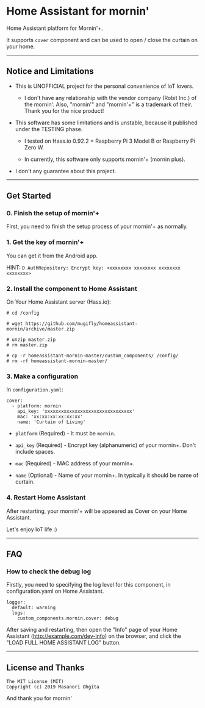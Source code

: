 # Home Assistant for mornin'

Home Assistant platform for Mornin'+.

It supports `cover` component and can be used to open / close the curtain on your home.


----


## Notice and Limitations

* This is UNOFFICIAL project for the personal convenience of IoT lovers.

    * I don't have any relationship with the vendor company (Robit Inc.) of the mornin'. Also, "mornin'" and "mornin'+" is a trademark of their. Thank you for the nice product!

* This software has some limitations and is unstable, because it published under the TESTING phase.

    * I tested on Hass.io 0.92.2 + Raspberry Pi 3 Model B or Raspberry Pi Zero W.

    * In currently, this software only supports mornin'+ (mornin plus).

* I don't any guarantee about this project.


----


## Get Started

### 0. Finish the setup of mornin'+

First, you need to finish the setup process of your mornin'+ as normally.

### 1. Get the key of mornin'+

You can get it from the Android app.

HINT: `D AuthRepository: Encrypt key: <xxxxxxxx xxxxxxxx xxxxxxxx xxxxxxxx>`

### 2. Install the component to Home Assistant

On Your Home Assistant server (Hass.io):
```
# cd /config

# wget https://github.com/mugifly/homeassistant-mornin/archive/master.zip

# unzip master.zip
# rm master.zip

# cp -r homeassistant-mornin-master/custom_components/ /config/
# rm -rf homeassistant-mornin-master/
```

### 3. Make a configuration

In `configuration.yaml`:
```
cover:
  - platform: mornin
    api_key: 'xxxxxxxxxxxxxxxxxxxxxxxxxxxxxxxx'
    mac: 'xx:xx:xx:xx:xx:xx'
    name: 'Curtain of Living'
```

* `platform` (Required) - It must be `mornin`.

* `api_key` (Required) - Encrypt key (alphanumeric) of your mornin+. Don't include spaces.

* `mac` (Required) - MAC address of your mornin+.

* `name` (Optional) - Name of your mornin+. In typically it should be name of curtain.

### 4. Restart Home Assistant

After restarting, your mornin'+ will be appeared as Cover on your Home Assistant.

Let's enjoy IoT life :)


----

## FAQ

### How to check the debug log

Firstly, you need to specifying the log level for this component, in configuration.yaml on Home Assistant.

```
logger:
  default: warning
  logs:
    custom_components.mornin.cover: debug
```

After saving and restarting, then open the "Info" page of your Home Assistant (http://example.com/dev-info) on the browser, and click the "LOAD FULL HOME ASSISTANT LOG" button.


----


## License and Thanks

```
The MIT License (MIT)
Copyright (c) 2019 Masanori Ohgita
```

And thank you for mornin'
